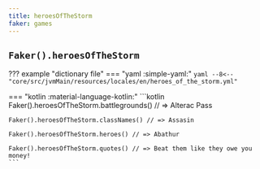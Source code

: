 ```yaml
---
title: heroesOfTheStorm
faker: games
---
```


## `Faker().heroesOfTheStorm`

??? example "dictionary file"
    === "yaml :simple-yaml:"
        ```yaml
        --8<-- "core/src/jvmMain/resources/locales/en/heroes_of_the_storm.yml"
        ```

=== "kotlin :material-language-kotlin:"
    ```kotlin
    Faker().heroesOfTheStorm.battlegrounds() // => Alterac Pass

    Faker().heroesOfTheStorm.classNames() // => Assasin

    Faker().heroesOfTheStorm.heroes() // => Abathur

    Faker().heroesOfTheStorm.quotes() // => Beat them like they owe you money!
    ```
